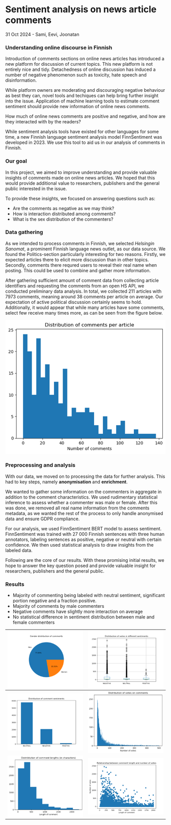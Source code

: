 # Sentiment analysis on news article comments

31 Oct 2024 - Sami, Eevi, Joonatan

### Understanding online discourse in Finnish

Introduction of comments sections on online news articles has introduced a new platform for discussion of current topics. This new platform is not entirely nice and tidy. Detachedness of online discussion has induced a number of negative phenomenon such as toxicity, hate speech and disinformation.

While platform owners are moderating and discouraging negative behaviour as best they can, novel tools and techiques can help bring further insight into the issue. Application of machine learning tools to estimate comment sentiment should provide new information of online news comments.

How much of online news comments are positive and negative, and how are they interacted with by the readers?

While sentiment analysis tools have existed for other languages for some time, a new Finnish language sentiment analysis model FinnSentiment was developed in 2023. We use this tool to aid us in our analysis of comments in Finnish.


### Our goal

In this project, we aimed to improve understanding and provide valuable insights of comments made on online news articles. We hoped that this would provide additional value to researchers, publishers and the general public interested in the issue.

To provide these insights, we focused on answering questions such as:
- Are the comments as negative as we may think?
- How is interaction distributed among comments?
- What is the sex distribution of the commenters?


### Data gathering

As we intended to process comments in Finnish, we selected *Helsingin Sanomat*, a prominent Finnish language news outlet, as our data source. We found the Politics-section particularly interesting for two reasons. Firstly, we expected articles there to elicit more discussion than in other topics. Secondly, comments there requred users to reveal their real name when posting. This could be used to combine and gather more information.

After gathering sufficient amount of comment data from collecting article identifiers and requesting the comments from an open HS API, we conducted preliminary data analysis.
In total, we collected 211 articles with 7973 comments, meaning around 38 comments per article on average. Our expectation of active political discussion certainly seems to hold. Additionally, it would appear that while many articles have some comments, select few receive many times more, as can be seen from the figure below.

![Distribution of articles and comments](/images/numberOfCommentsPerArticle.png "Distribution of comments per article")

### Preprocessing and analysis

With our data, we moved on to processing the data for further analysis. This had to key steps, namely **anonymisation** and **enrichment**.

We wanted to gather some information on the commenters in aggregate in addition to the comment characteristics. We used rudimentary statistical inference to assess whether a commenter was male or female. After this was done, we removed all real name information from the comments metadata, as we wanted the rest of the process to only handle anonymised data and ensure GDPR compliance.

For our analysis, we used FinnSentiment BERT model to assess sentiment. FinnSentiment was trained with 27 000 Finnish sentences with three human annotators, labeling sentences as positive, negative or neutral with certain confidence. We then used statistical analysis to draw insights from the labeled data.

Following are the core of our results. With these promising initial results, we hope to answer the key question posed and provide valuable insight for researchers, publishers and the general public.


### Results

-	Majority of commenting being labeled with neutral sentiment, significant portion negative and a fraction positive.
-	Majority of comments by male commenters
-	Negative comments have slightly more interaction on average
-	No statistical difference in sentiment distribution between male and female commenters

| ![Distribution of female and male commenters](/images/piechart.png "Distribution of female and male commenters") | ![Distribution of vote in different sentiment categories](/images/boxplot.png "Distribution of vote in different sentiment categories") |
| ------------- | ------------- |
| ![A bar chart on the distribution of sentiments.](/images/sentiment_distribution.png "Distribution on sentiments") | ![Distribution of votes on comments](/images/distributionOfVotesOnComments.png "Distribution of votes on comments") |
| ![Distribution of comment lengths](/images/distributionOfCommentLengths.png "Distribution of comment lengths") | ![Relationship between votes and comment length](/images/votesLength.png "Relationship between votes and comment length")
